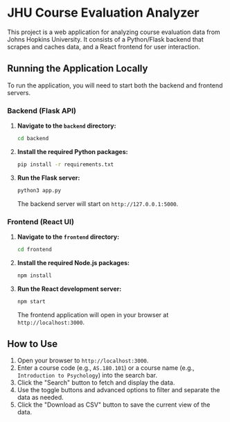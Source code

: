 # JHU Course Evaluation Analyzer

This project is a web application for analyzing course evaluation data from Johns Hopkins University. It consists of a Python/Flask backend that scrapes and caches data, and a React frontend for user interaction.

## Running the Application Locally

To run the application, you will need to start both the backend and frontend servers.

### Backend (Flask API)

1.  **Navigate to the `backend` directory:**
    ```bash
    cd backend
    ```

2.  **Install the required Python packages:**
    ```bash
    pip install -r requirements.txt
    ```

3.  **Run the Flask server:**
    ```bash
    python3 app.py
    ```

    The backend server will start on `http://127.0.0.1:5000`.

### Frontend (React UI)

1.  **Navigate to the `frontend` directory:**
    ```bash
    cd frontend
    ```

2.  **Install the required Node.js packages:**
    ```bash
    npm install
    ```

3.  **Run the React development server:**
    ```bash
    npm start
    ```

    The frontend application will open in your browser at `http://localhost:3000`.

## How to Use

1.  Open your browser to `http://localhost:3000`.
2.  Enter a course code (e.g., `AS.180.101`) or a course name (e.g., `Introduction to Psychology`) into the search bar.
3.  Click the "Search" button to fetch and display the data.
4.  Use the toggle buttons and advanced options to filter and separate the data as needed.
5.  Click the "Download as CSV" button to save the current view of the data.
